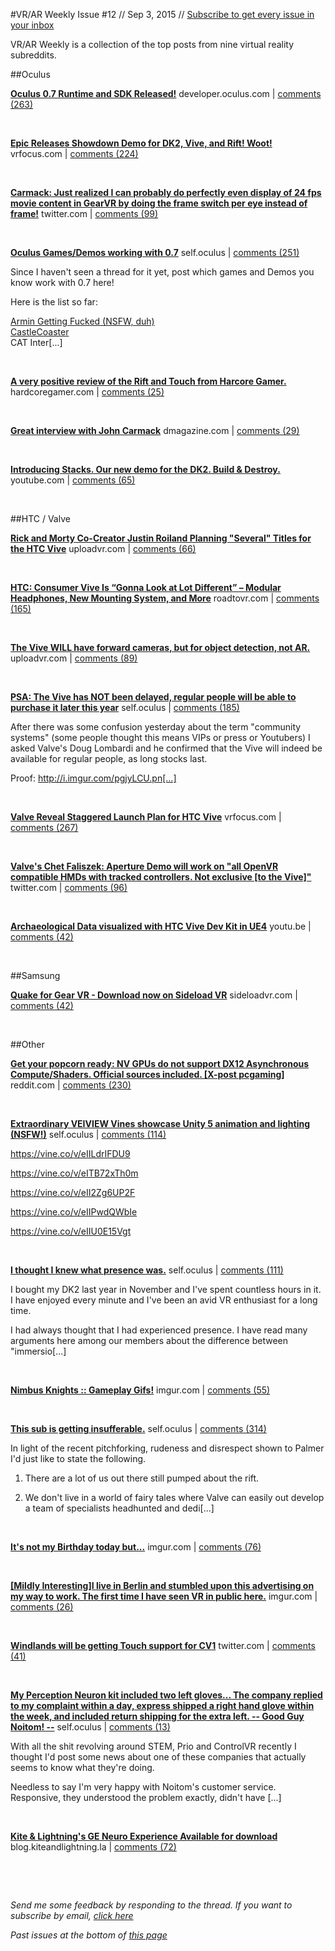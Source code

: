 
#VR/AR Weekly
Issue #12 // Sep 3, 2015 // [Subscribe to get every issue in your inbox](http://www.vrarweekly.com)

VR/AR Weekly is a collection of the top posts from nine virtual reality subreddits.


	
##Oculus

**[Oculus 0.7 Runtime and SDK Released!](https://developer.oculus.com/downloads/pc/0.7.0.0-beta/Oculus_Runtime_for_Windows/)**
developer.oculus.com | [comments (263)](https://www.reddit.com/r/oculus/comments/3inqbc/oculus_07_runtime_and_sdk_released/)



&nbsp;


**[Epic Releases Showdown Demo for DK2, Vive, and Rift! Woot!](http://vrfocus.com/archives/21005/epic-games-release-showdown-for-oculus-rift-project-morpheus-htc-vive/)**
vrfocus.com | [comments (224)](https://www.reddit.com/r/oculus/comments/3jdpp9/epic_releases_showdown_demo_for_dk2_vive_and_rift/)



&nbsp;


**[Carmack: Just realized I can probably do perfectly even display of 24 fps movie content in GearVR by doing the frame switch per eye instead of frame!](https://twitter.com/ID_AA_Carmack/status/637418851576217601)**
twitter.com | [comments (99)](https://www.reddit.com/r/oculus/comments/3isjzs/carmack_just_realized_i_can_probably_do_perfectly/)



&nbsp;


**[Oculus Games/Demos working with 0.7](http://www.reddit.com/r/oculus/comments/3iozd5/oculus_gamesdemos_working_with_07/)**
self.oculus | [comments (251)](https://www.reddit.com/r/oculus/comments/3iozd5/oculus_gamesdemos_working_with_07/)

Since I haven't seen a thread for it yet, post which games and Demos you know work with 0.7 here!

Here is the list so far:

[Armin Getting Fucked (NSFW, duh)](http://www.vrapps.co/index.php?page=game&amp;game=1503)     
[CastleCoaster](https://forums.oculus.com/viewtopic.php?t=14196)     
CAT Inter[...]

&nbsp;


**[A very positive review of the Rift and Touch from Harcore Gamer.](http://www.hardcoregamer.com/2015/08/29/pax-prime-2015-oculus-touch-is-an-impressive-application-of-technology/164883/)**
hardcoregamer.com | [comments (25)](https://www.reddit.com/r/oculus/comments/3ivv34/a_very_positive_review_of_the_rift_and_touch_from/)



&nbsp;


**[Great interview with John Carmack](http://www.dmagazine.com/publications/d-ceo/2015/september/virtual-reality-of-john-carmack)**
dmagazine.com | [comments (29)](https://www.reddit.com/r/oculus/comments/3iqtg7/great_interview_with_john_carmack/)



&nbsp;


**[Introducing Stacks. Our new demo for the DK2. Build &amp; Destroy.](https://www.youtube.com/watch?v=MFuIVyGvGNg)**
youtube.com | [comments (65)](https://www.reddit.com/r/oculus/comments/3je0ge/introducing_stacks_our_new_demo_for_the_dk2_build/)



&nbsp;


##HTC / Valve

**[Rick and Morty Co-Creator Justin Roiland Planning "Several" Titles for the HTC Vive](http://uploadvr.com/rick-and-morty-co-creator-justin-roiland-planning-several-titles-for-the-htc-vive/)**
uploadvr.com | [comments (66)](https://www.reddit.com/r/oculus/comments/3j09q8/rick_and_morty_cocreator_justin_roiland_planning/)



&nbsp;


**[HTC: Consumer Vive Is “Gonna Look at Lot Different” – Modular Headphones, New Mounting System, and More](http://www.roadtovr.com/consumer-htc-vive-headset-modular-headphones-new-mounting-system-and-more/)**
roadtovr.com | [comments (165)](https://www.reddit.com/r/oculus/comments/3imj2j/htc_consumer_vive_is_gonna_look_at_lot_different/)



&nbsp;


**[The Vive WILL have forward cameras, but for object detection, not AR.](http://uploadvr.com/htc-vive-will-ship-with-forward-facing-cameras-with-a-purpose/)**
uploadvr.com | [comments (89)](https://www.reddit.com/r/oculus/comments/3j8t0i/the_vive_will_have_forward_cameras_but_for_object/)



&nbsp;


**[PSA: The Vive has NOT been delayed, regular people will be able to purchase it later this year](http://www.reddit.com/r/oculus/comments/3iqyy1/psa_the_vive_has_not_been_delayed_regular_people/)**
self.oculus | [comments (185)](https://www.reddit.com/r/oculus/comments/3iqyy1/psa_the_vive_has_not_been_delayed_regular_people/)

After there was some confusion yesterday about the term "community systems" (some people thought this means VIPs or press or Youtubers) I asked Valve's Doug Lombardi and he confirmed that the Vive will indeed be available for regular people, as long stocks last.

Proof: http://i.imgur.com/pgjyLCU.pn[...]

&nbsp;


**[Valve Reveal Staggered Launch Plan for HTC Vive](http://vrfocus.com/archives/20731/valve-reveal-staggered-launch-plan-for-htc-vive/)**
vrfocus.com | [comments (267)](https://www.reddit.com/r/oculus/comments/3ins3f/valve_reveal_staggered_launch_plan_for_htc_vive/)



&nbsp;


**[Valve's Chet Faliszek: Aperture Demo will work on "all OpenVR compatible HMDs with tracked controllers. Not exclusive [to the Vive]"](https://twitter.com/chetfaliszek/status/638769215202312192)**
twitter.com | [comments (96)](https://www.reddit.com/r/oculus/comments/3jglzv/valves_chet_faliszek_aperture_demo_will_work_on/)



&nbsp;


**[Archaeological Data visualized with HTC Vive Dev Kit in UE4](https://youtu.be/EYMJKDTBTao)**
youtu.be | [comments (42)](https://www.reddit.com/r/oculus/comments/3iyuha/archaeological_data_visualized_with_htc_vive_dev/)



&nbsp;


##Samsung

**[Quake for Gear VR - Download now on Sideload VR](http://sideloadvr.com/detail.php?id=9)**
sideloadvr.com | [comments (42)](https://www.reddit.com/r/oculus/comments/3j6lc3/quake_for_gear_vr_download_now_on_sideload_vr/)



&nbsp;


##Other

**[Get your popcorn ready: NV GPUs do not support DX12 Asynchronous Compute/Shaders. Official sources included. [X-post pcgaming]](https://www.reddit.com/r/pcgaming/comments/3j1916/get_your_popcorn_ready_nv_gpus_do_not_support/)**
reddit.com | [comments (230)](https://www.reddit.com/r/oculus/comments/3j1igf/get_your_popcorn_ready_nv_gpus_do_not_support/)



&nbsp;


**[Extraordinary VEIVIEW Vines showcase Unity 5 animation and lighting (NSFW!)](http://www.reddit.com/r/oculus/comments/3j3w8i/extraordinary_veiview_vines_showcase_unity_5/)**
self.oculus | [comments (114)](https://www.reddit.com/r/oculus/comments/3j3w8i/extraordinary_veiview_vines_showcase_unity_5/)

https://vine.co/v/eIILdrIFDU9

https://vine.co/v/eITB72xTh0m

https://vine.co/v/eII2Zg6UP2F

https://vine.co/v/eIIPwdQWbIe

https://vine.co/v/eIIU0E15Vgt

&nbsp;


**[I thought I knew what presence was.](http://www.reddit.com/r/oculus/comments/3ixhgo/i_thought_i_knew_what_presence_was/)**
self.oculus | [comments (111)](https://www.reddit.com/r/oculus/comments/3ixhgo/i_thought_i_knew_what_presence_was/)

I bought my DK2 last year in November and I've spent countless hours in it. I have enjoyed every minute and I've been an avid VR enthusiast for a long time.

I had always thought that I had experienced presence. I have read many arguments here among our members about the difference between "immersio[...]

&nbsp;


**[Nimbus Knights :: Gameplay Gifs!](http://imgur.com/DndIDXM)**
imgur.com | [comments (55)](https://www.reddit.com/r/oculus/comments/3ip4nq/nimbus_knights_gameplay_gifs/)



&nbsp;


**[This sub is getting insufferable.](http://www.reddit.com/r/oculus/comments/3iq97j/this_sub_is_getting_insufferable/)**
self.oculus | [comments (314)](https://www.reddit.com/r/oculus/comments/3iq97j/this_sub_is_getting_insufferable/)

In light of the recent pitchforking, rudeness and disrespect shown to Palmer I'd just like to state the following.

1) There are a lot of us out there still pumped about the rift.

2) We don't live in a world of fairy tales where Valve can easily out develop a team of specialists headhunted and dedi[...]

&nbsp;


**[It's not my Birthday today but...](http://imgur.com/m7kmTfo)**
imgur.com | [comments (76)](https://www.reddit.com/r/oculus/comments/3j2kfa/its_not_my_birthday_today_but/)



&nbsp;


**[[Mildly Interesting]I live in Berlin and stumbled upon this advertising on my way to work. The first time I have seen VR in public here.](http://imgur.com/qkSrs7s)**
imgur.com | [comments (26)](https://www.reddit.com/r/oculus/comments/3iz6bj/mildly_interestingi_live_in_berlin_and_stumbled/)



&nbsp;


**[Windlands will be getting Touch support for CV1](https://twitter.com/IljaKivikangas/status/637224128685174784)**
twitter.com | [comments (41)](https://www.reddit.com/r/oculus/comments/3jfana/windlands_will_be_getting_touch_support_for_cv1/)



&nbsp;


**[My Perception Neuron kit included two left gloves... The company replied to my complaint within a day, express shipped a right hand glove within the week, and included return shipping for the extra left. -- Good Guy Noitom! --](http://www.reddit.com/r/oculus/comments/3izd01/my_perception_neuron_kit_included_two_left_gloves/)**
self.oculus | [comments (13)](https://www.reddit.com/r/oculus/comments/3izd01/my_perception_neuron_kit_included_two_left_gloves/)

With all the shit revolving around STEM, Prio and ControlVR recently I thought I'd post some news about one of these companies that actually seems to know what they're doing.

Needless to say I'm very happy with Noitom's customer service. Responsive, they understood the problem exactly, didn't have [...]

&nbsp;


**[Kite &amp; Lightning's GE Neuro Experience Available for download](http://blog.kiteandlightning.la/download-ge-neuro/)**
blog.kiteandlightning.la | [comments (72)](https://www.reddit.com/r/oculus/comments/3j3l31/kite_lightnings_ge_neuro_experience_available_for/)



&nbsp;



&nbsp;

*Send me some feedback by responding to the thread. If you want to subscribe by email, [click here](http://www.vrarweekly.com)*

*Past issues at the bottom of [this page](http://www.vrarweekly.com)*
